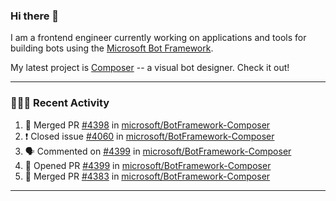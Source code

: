 ### Hi there 👋

I am a frontend engineer currently working on applications and tools for building bots using the [Microsoft Bot Framework](https://dev.botframework.com/).

My latest project is [Composer](https://github.com/microsoft/BotFramework-Composer) -- a visual bot designer. Check it out!

---

### 👨🏻‍💻 Recent Activity

<!--START_SECTION:activity-->
1. 🎉 Merged PR [#4398](https://github.com/microsoft/BotFramework-Composer/pull/4398) in [microsoft/BotFramework-Composer](https://github.com/microsoft/BotFramework-Composer)
2. ❗️ Closed issue [#4060](https://github.com/microsoft/BotFramework-Composer/issues/4060) in [microsoft/BotFramework-Composer](https://github.com/microsoft/BotFramework-Composer)
3. 🗣 Commented on [#4399](https://github.com/microsoft/BotFramework-Composer/issues/4399) in [microsoft/BotFramework-Composer](https://github.com/microsoft/BotFramework-Composer)
4. 💪 Opened PR [#4399](https://github.com/microsoft/BotFramework-Composer/pull/4399) in [microsoft/BotFramework-Composer](https://github.com/microsoft/BotFramework-Composer)
5. 🎉 Merged PR [#4383](https://github.com/microsoft/BotFramework-Composer/pull/4383) in [microsoft/BotFramework-Composer](https://github.com/microsoft/BotFramework-Composer)
<!--END_SECTION:activity-->

---

<!--
**a-b-r-o-w-n/a-b-r-o-w-n** is a ✨ _special_ ✨ repository because its `README.md` (this file) appears on your GitHub profile.

Here are some ideas to get you started:

- 🔭 I’m currently working on ...
- 🌱 I’m currently learning ...
- 👯 I’m looking to collaborate on ...
- 🤔 I’m looking for help with ...
- 💬 Ask me about ...
- 📫 How to reach me: ...
- 😄 Pronouns: ...
- ⚡ Fun fact: ...
-->
